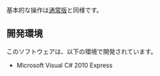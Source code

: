 基本的な操作は[通常版](https://github.com/bit-trade-one/REVIVE-USB-MICRO/blob/master/NORMAL/PCTool/Readme.md)と同様です。  

## 開発環境

このソフトウェアは、以下の環境で開発されています。
- Microsoft Visual C# 2010 Express